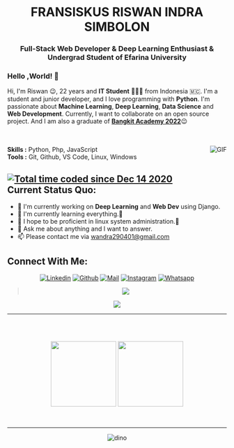 <h1 align="center">FRANSISKUS RISWAN INDRA SIMBOLON</h1>
<h3 align="center">Full-Stack Web Developer<span color="blue"> & </span>Deep Learning Enthusiast <span color="blue"> & </span> Undergrad Student of Efarina University</h3>

### Hello ,World! 👋

Hi, I'm Riswan 😉, 22 years and **IT Student** 👨🏻‍💻 from Indonesia 🇲🇨. I'm a student and junior developer, and I love programming with **Python**. I'm passionate about **Machine Learning**, **Deep Learning**, **Data Science** and **Web Development**. Currently, I want to collaborate on an open source project. And I am also a graduate of <a href='https://doc-04-1k-docs.googleusercontent.com/docs/securesc/50qek9r9sqn72e1ctdrmnttjstpushku/07r9gpoc6ulu4eemaksrmfhra9tdrba8/1686484575000/12204279330581913561/03696307367813466219/1kqec_osFhGs-6QmKfCNT29SGNdMXGNpa?e=view&ax=ADWCPKCF3TzueXmZND9hZaXOjnGfQ-kxIx31ryjugTniFKLICGIELAJRvQ27jpr4Z4V8N6xFsysphm7E1msph3nECLMjT1GNaDH9cAm1c8Bgq5SdFyBtJUDQXE_uVnaGQsasW4MP51J1p_Jtm9OBNz_q-fzRpIZ7Na0MrcS4w49CN-zXIR4vdM9Znneb0XucaPJfAjFDwi-Tit9Csdlc9qn0eWVV_SaGgMFfnIlHNiS1OcTfdFzdZ9k5DoSw99cNi337AyAOBEWVmsesJHVR_FbRmkRJzeUFPeWk2VPDztg9zzfq7RA-XAs_HfksGPTr8N5eR6SdHoJaXnU31oLPo5hfiZSQo8or3VTFhek4hGV_iUvvOcsOVgg9b5xwN8Laesr_gU2MOuyU7tUZzQUii4SpphrBgee1q5elkSvebdVEJGpVR7OHDaXA7sBEjw6RWthCqYCg9A_ghfm6AP8BinCqmFfRIqvaeThqwx7-fE8fuzOAEted_q5QQ7AslbLEtN0NiDnlWvctaviv6QPNX5u7g4PrB0cVJFVBJp41ts_-LlU6AX0s59QzUHFtsWC5vLwXhRSaJ5MKp_qf0GdPYhJw18DU06yjqKSl04HxL4AANkq2GFVOCYUPWAu7UF6aYEA7T0nm6JyYnlSEAnDUOxBe8ihJODPByjcYaEKhGetQhpoBBzlZFwkXchnB3_S6QoVYDuepOo4gpUvJy5v3_IwCBOSFAcT-yEQb4Djjol73fPUq7gBIdntDDZvBMlEvWHt8uFVFO-x34QIFnK8xruXBpcWP_zgQUl2toQ4twChYQOHH_futRQiZPCrDn2r36enQmsyjzl7V9DwL6fqSzQ2hvX1g1TUoV35IOKpHcexACAxn6Ava6ztTK52TV0pv65RGRlArVuYFg9-fnl4cGMO15EZibcR3q798g1LA9k0w0XM6PycCOYk4qLvn39p4fibOBXyf&uuid=ac123278-78a6-4000-8e98-1a96356bf703&authuser=0&nonce=082et95h2sne4&user=03696307367813466219&hash=2382oabs93lont8v4cg1jrgcdhdfpih1'>**Bangkit Academy 2022**</a>😉
</br>
</br>
</br>

<img align="right" alt="GIF" src="https://media.giphy.com/media/iIqmM5tTjmpOB9mpbn/giphy.gif"/>


**Skills :** Python, Php, JavaScript
</br>
**Tools :** Git, Github, VS Code, Linux, Windows

<a href="https://wakatime.com/@04eb5b5a-63a9-400c-8e11-d6fe06d2cf50"><img src="https://wakatime.com/badge/user/04eb5b5a-63a9-400c-8e11-d6fe06d2cf50.svg" alt="Total time coded since Dec 14 2020" /></a>
<br>
**Current Status Quo:**
----

* 🔭 I'm currently working on **Deep Learning** and **Web Dev** using Django.
* 🌱 I'm currently learning everything.🤣
* 🤔 I hope to be proficient in linux system administration.🐧
* 💬 Ask me about anything and I want to answer.
* 📫 Please contact me via wandra290401@gmail.com



<h2 align="left">Connect With Me:</h2>

<div align=center>

[![Linkedin](https://img.shields.io/badge/LinkedIn-0077B5?style=for-the-badge&logo=linkedin&logoColor=white)](https://www.linkedin.com/in/wan29/)
[![Github](https://img.shields.io/badge/GitHub-100000?style=for-the-badge&logo=github&logoColor=white)](https://github.com/riswan29)
[![Mail](https://img.shields.io/badge/Gmail-D14836?style=for-the-badge&logo=gmail&logoColor=white)](mailto:wandra290401@gmail.com)
[![Instagram](https://img.shields.io/badge/Instagram-E4405F?style=for-the-badge&logo=instagram&logoColor=white)](https://www.instagram.com/fris.wann/)
[![Whatsapp](https://img.shields.io/badge/Whatsapp-11c61f?style=for-the-badge&logo=whatsapp&logoColor=white)](https://api.whatsapp.com/send/?phone=%2B6287823618886&text&type=phone_number&app_absent=0)

</div>

><div align="center"><img src="https://quotes-github-readme.vercel.app/api?type=horizontal&theme=dark"></div>
<div align="center"><img src="https://cdn.jsdelivr.net/gh/sun0225SUN/photos/images/202110311924844.png" /></div>

-----


 <br>
 <br>
 <p align="center">
  <img height="150" src="https://github-readme-stats.vercel.app/api/top-langs/?username=riswan29&layout=compact&hide=html&theme=dracula"/>


  <img height="150" src="https://github-readme-stats.vercel.app/api?username=riswan29&count_private=true&show_icons=true&theme=dracula&include_all_commits=true"/>
  </P><br>




----------------

<div align=center>

![dino](https://gitee.com/skykeyjoker/PicCloud/raw/master/img/dino.gif)

</div>
